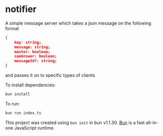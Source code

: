 # notifier

A simple message server which takes a json message on the following format
```json
{
    key: string;
    message: string;
    master: boolean;
    canAnswer: boolean;
    messageId?: string;
}
```
and passes it on to specific types of clients

To install dependencies:

```bash
bun install
```

To run:

```bash
bun run index.ts
```

This project was created using `bun init` in bun v1.1.30. [Bun](https://bun.sh) is a fast all-in-one JavaScript runtime.
